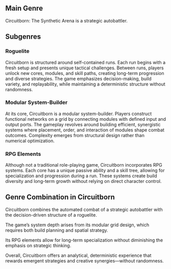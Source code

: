 ## Main Genre

Circuitborn: The Synthetic Arena is a strategic autobattler.

## Subgenres

### Roguelite

Circuitborn is structured around self-contained runs. Each run begins with a fresh setup and presents unique tactical challenges. Between runs, players unlock new cores, modules, and skill paths, creating long-term progression and diverse strategies. The game emphasizes decision-making, build variety, and replayability, while maintaining a deterministic structure without randomness.

### Modular System-Builder

At its core, Circuitborn is a modular system-builder. Players construct functional networks on a grid by connecting modules with defined input and output ports. The gameplay revolves around building efficient, synergistic systems where placement, order, and interaction of modules shape combat outcomes. Complexity emerges from structural design rather than numerical optimization.

### RPG Elements

Although not a traditional role-playing game, Circuitborn incorporates RPG systems. Each core has a unique passive ability and a skill tree, allowing for specialization and progression during a run. These systems create build diversity and long-term growth without relying on direct character control.

## Genre Combination in Circuitborn

Circuitborn combines the automated combat of a strategic autobattler with the decision-driven structure of a roguelite.

The game’s system depth arises from its modular grid design, which requires both build planning and spatial strategy.

Its RPG elements allow for long-term specialization without diminishing the emphasis on strategic thinking.

Overall, Circuitborn offers an analytical, deterministic experience that rewards emergent strategies and creative synergies—without randomness.